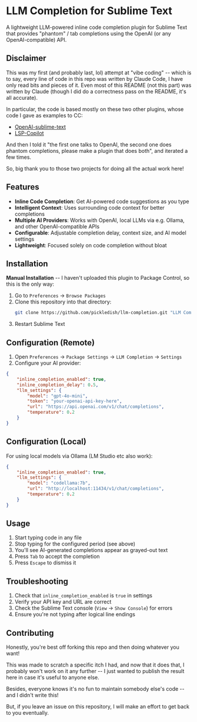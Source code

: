 # LLM Completion for Sublime Text

A lightweight LLM-powered inline code completion plugin for Sublime Text that provides "phantom" / tab completions using the OpenAI (or any OpenAI-compatible) API.

## Disclaimer

This was my first (and probably last, lol) attempt at "vibe coding" -- which is to say, every line of code in this repo was written by Claude Code, I have only read bits and pieces of it. Even most of this README (not this part) was written by Claude (though I did do a correctness pass on the README, it's all accurate).

In particular, the code is based mostly on these two other plugins, whose code I gave as examples to CC:

* [OpenAI-sublime-text](https://github.com/yaroslavyaroslav/OpenAI-sublime-text)
* [LSP-Copilot](https://github.com/TerminalFi/LSP-copilot)

And then I told it "the first one talks to OpenAI, the second one does phantom completions, please make a plugin that does both", and iterated a few times.

So, big thank you to those two projects for doing all the actual work here!

## Features

- **Inline Code Completion**: Get AI-powered code suggestions as you type
- **Intelligent Context**: Uses surrounding code context for better completions
- **Multiple AI Providers**: Works with OpenAI, local LLMs via e.g. Ollama, and other OpenAI-compatible APIs
- **Configurable**: Adjustable completion delay, context size, and AI model settings
- **Lightweight**: Focused solely on code completion without bloat

## Installation

**Manual Installation** -- I haven't uploaded this plugin to Package Control, so this is the only way:

1. Go to `Preferences` -> `Browse Packages`
2. Clone this repository into that directory:
   ```bash
   git clone https://github.com/pickledish/llm-completion.git "LLM Completion"
   ```
3. Restart Sublime Text

## Configuration (Remote)

1. Open `Preferences` -> `Package Settings` -> `LLM Completion` -> `Settings`
2. Configure your AI provider:

```json
{
    "inline_completion_enabled": true,
    "inline_completion_delay": 0.5,
    "llm_settings": {
        "model": "gpt-4o-mini",
        "token": "your-openai-api-key-here",
        "url": "https://api.openai.com/v1/chat/completions",
        "temperature": 0.2
    }
}
```

## Configuration (Local)

For using local models via Ollama (LM Studio etc also work):

```json
{
    "inline_completion_enabled": true,
    "llm_settings": {
        "model": "codellama:7b",
        "url": "http://localhost:11434/v1/chat/completions",
        "temperature": 0.2
    }
}
```

## Usage

1. Start typing code in any file
2. Stop typing for the configured period (see above)
3. You'll see AI-generated completions appear as grayed-out text
4. Press `Tab` to accept the completion
5. Press `Escape` to dismiss it

## Troubleshooting

1. Check that `inline_completion_enabled` is `true` in settings
2. Verify your API key and URL are correct
3. Check the Sublime Text console (`View` -> `Show Console`) for errors
4. Ensure you're not typing after logical line endings

## Contributing

Honestly, you're best off forking this repo and then doing whatever you want!

This was made to scratch a specific itch I had, and now that it does that, I probably won't work on it any further -- I just wanted to publish the result here in case it's useful to anyone else.

Besides, everyone knows it's no fun to maintain somebody else's code -- and I didn't write this!

But, if you leave an issue on this repository, I will make an effort to get back to you eventually.
